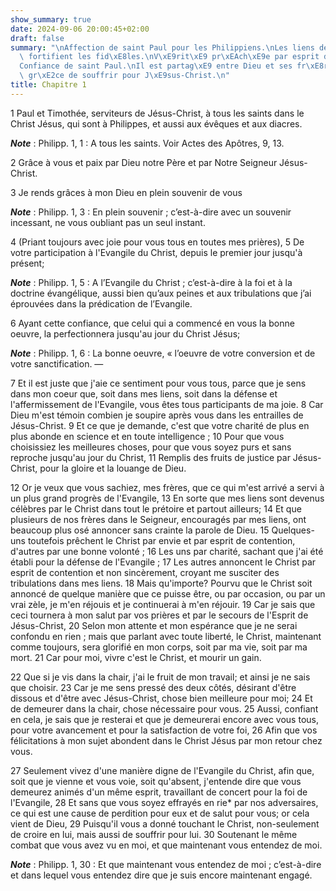 ```yaml
---
show_summary: true
date: 2024-09-06 20:00:45+02:00
draft: false
summary: "\nAffection de saint Paul pour les Philippiens.\nLes liens de saint Paul\
  \ fortifient les fid\xE8les.\nV\xE9rit\xE9 pr\xEAch\xE9e par esprit d\u2019envie.\n\
  Confiance de saint Paul.\nIl est partag\xE9 entre Dieu et ses fr\xE8res.\nGrande\
  \ gr\xE2ce de souffrir pour J\xE9sus-Christ.\n"
title: Chapitre 1
---
```





1 Paul et Timothée, serviteurs de Jésus-Christ, à tous les saints dans le Christ Jésus, qui sont à Philippes, et aussi aux évêques et aux diacres.

***Note*** :  Philipp. 1, 1 : A tous les saints. Voir Actes des Apôtres, 9, 13.

2 Grâce à vous et paix par Dieu notre Père et par Notre Seigneur Jésus-Christ.


3 Je rends grâces à mon Dieu en plein souvenir de vous

***Note*** :  Philipp. 1, 3 : En plein souvenir ; c’est-à-dire avec un souvenir incessant, ne vous oubliant pas un seul instant.

4 (Priant toujours avec joie pour vous tous en toutes mes prières), 5 De votre participation à l'Evangile du Christ, depuis le premier jour jusqu'à présent;

***Note*** :  Philipp. 1, 5 : A l’Evangile du Christ ; c’est-à-dire à la foi et à la doctrine évangélique, aussi bien qu’aux peines et aux tribulations que j’ai éprouvées dans la prédication de l’Evangile.

6 Ayant cette confiance, que celui qui a commencé en vous la bonne oeuvre, la perfectionnera jusqu'au jour du Christ Jésus;

***Note*** :  Philipp. 1, 6 : La bonne oeuvre, « l’oeuvre de votre conversion et de votre sanctification. ―

7 Et il est juste que j'aie ce sentiment pour vous tous, parce que je sens dans mon coeur que, soit dans mes liens, soit dans la défense et l'affermissement de l'Evangile, vous êtes tous participants de ma joie. 8 Car Dieu m'est témoin combien je soupire après vous dans les entrailles de Jésus-Christ. 9 Et ce que je demande, c'est que votre charité de plus en plus abonde en science et en toute intelligence ; 10 Pour que vous choisissiez les meilleures choses, pour que vous soyez purs et sans reproche jusqu'au jour du Christ, 11 Remplis des fruits de justice par Jésus-Christ, pour la gloire et la louange de Dieu.


12 Or je veux que vous sachiez, mes frères, que ce qui m'est arrivé a servi à un plus grand progrès de l'Evangile, 13 En sorte que mes liens sont devenus célèbres par le Christ dans tout le prétoire et partout ailleurs; 14 Et que plusieurs de nos frères dans le Seigneur, encouragés par mes liens, ont beaucoup plus osé annoncer sans crainte la parole de Dieu. 15 Quelques-uns toutefois prêchent le Christ par envie et par esprit de contention, d'autres par une bonne volonté ; 16 Les uns par charité, sachant que j'ai été établi pour la défense de l'Evangile ; 17 Les autres annoncent le Christ par esprit de contention et non sincèrement, croyant me susciter des tribulations dans mes liens. 18 Mais qu'importe? Pourvu que le Christ soit annoncé de quelque manière que ce puisse être, ou par occasion, ou par un vrai zèle, je m'en réjouis et je continuerai à m'en réjouir. 19 Car je sais que ceci tournera à mon salut par vos prières et par le secours de l'Esprit de Jésus-Christ, 20 Selon mon attente et mon espérance que je ne
serai confondu en rien ; mais que parlant avec toute liberté, le Christ, maintenant comme toujours, sera glorifié en mon corps, soit par ma vie, soit par ma mort. 21 Car pour moi, vivre c'est le Christ, et mourir un gain.


22 Que si je vis dans la chair, j'ai le fruit de mon travail; et ainsi je ne sais que choisir. 23 Car je me sens pressé des deux côtés, désirant d'être dissous et d'être avec Jésus-Christ, chose bien meilleure pour moi; 24 Et de demeurer dans la chair, chose nécessaire pour vous. 25 Aussi, confiant en cela, je sais que je resterai et que je demeurerai encore avec vous tous, pour votre avancement et pour la satisfaction de votre foi, 26 Afin que vos félicitations à mon sujet abondent dans le Christ Jésus par mon retour chez vous.


27 Seulement vivez d'une manière digne de l'Evangile du Christ, afin que, soit que je vienne et vous voie, soit qu'absent, j'entende dire que vous demeurez animés d'un même esprit, travaillant de concert pour la foi de l'Evangile, 28 Et sans que vous soyez effrayés en rie* par nos adversaires, ce qui est une cause de perdition pour eux et de salut pour vous; or cela vient de Dieu, 29 Puisqu'il vous a donné touchant le Christ, non-seulement de croire en lui, mais aussi de souffrir pour lui. 30 Soutenant le même combat que vous avez vu en moi, et que maintenant vous entendez de moi.

***Note*** :  Philipp. 1, 30 : Et que maintenant vous entendez de moi ; c’est-à-dire et dans lequel vous entendez dire que je suis encore maintenant engagé.

